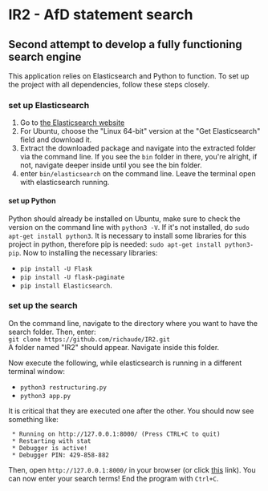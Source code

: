 # IR2 - AfD statement search
## Second attempt to develop a fully functioning search engine
This application relies on Elasticsearch and Python to function. To set up the project with all dependencies, follow these steps closely.
### set up Elasticsearch
1. Go to [the Elasticsearch website](https://www.elastic.co/de/start)
2. For Ubuntu, choose the "Linux 64-bit" version at the "Get Elasticsearch" field and download it.
3. Extract the downloaded package and navigate into the extracted folder via the command line. If you see the `bin` folder in there, you're alright, if not, navigate deeper inside until you see the bin folder.
4. enter `bin/elasticsearch` on the command line. Leave the terminal open with elasticsearch running.

#### set up Python
Python should already be installed on Ubuntu, make sure to check the version on the command line with `python3 -V`. If it's not installed, do `sudo apt-get install python3`.
It is necessary to install some libraries for this project in python, therefore pip is needed: `sudo apt-get install python3-pip`.
Now to installing the necessary libraries:
* `pip install -U Flask`
* `pip install -U flask-paginate`
* `pip install Elasticsearch`.

### set up the search

On the command line, navigate to the directory where you want to have the search folder. Then, enter:  
`git clone https://github.com/richaude/IR2.git`  
A folder named "IR2" should appear. Navigate inside this folder.  

Now execute the following, while elasticsearch is running in a different terminal window:  
* `python3 restructuring.py`
* `python3 app.py` 

It is critical that they are executed one after the other. You should now see something like:
~~~~
 * Running on http://127.0.0.1:8000/ (Press CTRL+C to quit)
 * Restarting with stat
 * Debugger is active!
 * Debugger PIN: 429-858-882
~~~~

Then, open `http://127.0.0.1:8000/` in your browser (or click [this](http://127.0.0.1:8000/) link). You can now enter your search terms!
End the program with `Ctrl+C`.

